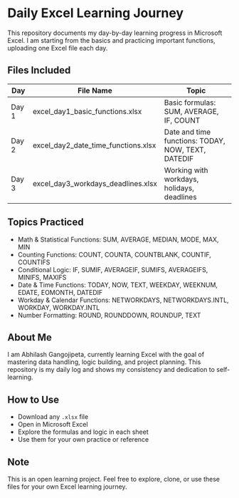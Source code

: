 # Daily Excel Learning Journey

This repository documents my day-by-day learning progress in Microsoft Excel. I am starting from the basics and practicing important functions, uploading one Excel file each day.


## Files Included

| Day | File Name                             | Topic                                    |
|-----|----------------------------------------|------------------------------------------|
| Day 1 | excel_day1_basic_functions.xlsx        | Basic formulas: SUM, AVERAGE, IF, COUNT |
| Day 2 | excel_day2_date_time_functions.xlsx    | Date and time functions: TODAY, NOW, TEXT, DATEDIF |
| Day 3 | excel_day3_workdays_deadlines.xlsx     | Working with workdays, holidays, deadlines |


## Topics Practiced

- Math & Statistical Functions: SUM, AVERAGE, MEDIAN, MODE, MAX, MIN  
- Counting Functions: COUNT, COUNTA, COUNTBLANK, COUNTIF, COUNTIFS  
- Conditional Logic: IF, SUMIF, AVERAGEIF, SUMIFS, AVERAGEIFS, MINIFS, MAXIFS  
- Date & Time Functions: TODAY, NOW, TEXT, WEEKDAY, WEEKNUM, EDATE, EOMONTH, DATEDIF  
- Workday & Calendar Functions: NETWORKDAYS, NETWORKDAYS.INTL, WORKDAY, WORKDAY.INTL  
- Number Formatting: ROUND, ROUNDDOWN, ROUNDUP, TEXT  



## About Me

I am Abhilash Gangojipeta, currently learning Excel with the goal of mastering data handling, logic building, and project planning. This repository is my daily log and shows my consistency and dedication to self-learning.


## How to Use

- Download any `.xlsx` file
- Open in Microsoft Excel
- Explore the formulas and logic in each sheet
- Use them for your own practice or reference


## Note

This is an open learning project. Feel free to explore, clone, or use these files for your own Excel learning journey.
